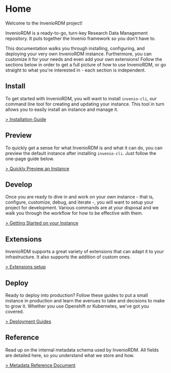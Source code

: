 # Home

Welcome to the InvenioRDM project!

InvenioRDM is a ready-to-go, turn-key Research Data Management repository. It
puts together the Invenio framework so you don't have to.

This documentation walks you through installing, configuring, and deploying
your very own InvenioRDM instance. Furthermore, you can customize it for your
needs and even add your own extensions! Follow the sections below in order to
get a full picture of how to use InvenioRDM, or go straight to what you're interested
in - each section is independent.


## Install

To get started with InvenioRDM, you will want to install `invenio-cli`, our
command line tool for creating and updating your instance. This tool in turn
allows you to easily install an instance and manage it.

[> Installation Guide](install/index.md)

## Preview

To quickly get a sense for what InvenioRDM is and what it can do, you can preview
the default instance after installing `invenio-cli`. Just follow the one-page
guide below.

[> Quickly Preview an Instance](preview/index.md)

## Develop

Once you are ready to dive in and work on your own instance - that is,
configure, customize, debug, and iterate -, you will want to setup your project
for development. Various commands are at your disposal and we walk you through
the workflow for how to be effective with them.

[> Getting Started on your Instance](develop/index.md)

## Extensions

InvenioRDM supports a great variety of extensions that can adapt it to your infrastructure. It also supports the addition of custom ones.

[> Extensions setup](extensions/index.md)

## Deploy

Ready to deploy into production? Follow these guides to put a small instance in
production and learn the avenues to take and decisions to make to grow it.
Whether you use Openshift or Kubernetes, we've got you covered.

[> Deployment Guides](deployment/index.md)

## Reference

Read up on the internal metadata schema used by InvenioRDM. All fields
are detailed here, so you understand what we store and how.

[> Metadata Reference Document](reference/metadata.md)
